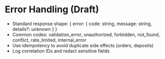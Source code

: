 # Error Handling (Draft)

- Standard response shape: { error: { code: string, message: string, details?: unknown } }
- Common codes: validation_error, unauthorized, forbidden, not_found, conflict, rate_limited, internal_error
- Use idempotency to avoid duplicate side effects (orders, deposits)
- Log correlation IDs and redact sensitive fields
